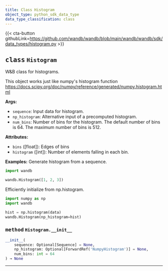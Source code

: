 ```yaml
---
title: Class Histogram
object_type: python_sdk_data_type
data_type_classification: class
---
```


{{< cta-button githubLink=https://github.com/wandb/wandb/blob/main/wandb/wandb/sdk/data_types/histogram.py >}}




## <kbd>class</kbd> `Histogram`
W&B class for histograms. 

This object works just like numpy's histogram function https://docs.scipy.org/doc/numpy/reference/generated/numpy.histogram.html 





**Args:**
 
 - `sequence`:  Input data for histogram. 
 - `np_histogram`:  Alternative input of a precomputed histogram. 
 - `num_bins`:  Number of bins for the histogram.  The default number of bins  is 64. The maximum number of bins is 512. 



**Attributes:**
 
 - `bins` ([float]):  Edges of bins 
 - `histogram` ([int]):  Number of elements falling in each bin. 



**Examples:**
 Generate histogram from a sequence. 

```python
import wandb

wandb.Histogram([1, 2, 3])
``` 

Efficiently initialize from np.histogram. 

```python
import numpy as np
import wandb

hist = np.histogram(data)
wandb.Histogram(np_histogram=hist)
``` 

### <kbd>method</kbd> `Histogram.__init__`

```python
__init__(
    sequence: Optional[Sequence] = None,
    np_histogram: Optional[ForwardRef('NumpyHistogram')] = None,
    num_bins: int = 64
) → None
```








---

